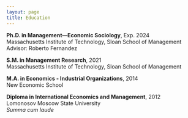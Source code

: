 ```yaml
---
layout: page
title: Education
---
```


__Ph.D. in Management—Economic Sociology__, Exp. 2024<br>
Massachusetts Institute of Technology, Sloan School of Management <br>
Advisor: Roberto Fernandez

__S.M. in Management Research__, 2021<br>
Massachusetts Institute of Technology, Sloan School of Management

__M.A. in Economics - Industrial Organizations__, 2014 <br>
New Economic School <br>

__Diploma in International Economics and Management__, 2012 <br>
Lomonosov Moscow State University <br>
_Summa cum laude_ <br>
